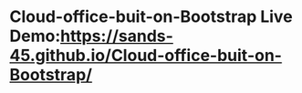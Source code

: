# Cloud-office-buit-on-Bootstrap Live Demo:https://sands-45.github.io/Cloud-office-buit-on-Bootstrap/

